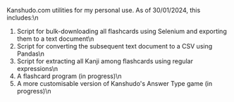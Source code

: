 Kanshudo.com utilities for my personal use. As of 30/01/2024, this includes:\n
  1. Script for bulk-downloading all flashcards using Selenium and exporting them to a text document\n
  2. Script for converting the subsequent text document to a CSV using Pandas\n
  3. Script for extracting all Kanji among flashcards using regular expressions\n
  4. A flashcard program (in progress)\n
  5. A more customisable version of Kanshudo's Answer Type game (in progress)\n
